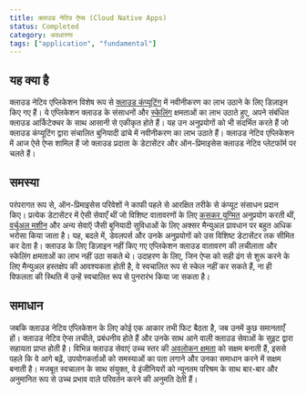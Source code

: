 ```yaml
---
title: क्लाउड नेटिव ऐप्स (Cloud Native Apps)
status: Completed
category: अवधारणा
tags: ["application", "fundamental"]
---
```


## यह क्या है

क्लाउड नेटिव एप्लिकेशन विशेष रूप से [क्लाउड कंप्यूटिंग](/cloud-computing/) में नवीनीकरण का लाभ उठाने के लिए डिज़ाइन किए गए हैं।
ये एप्लिकेशन क्लाउड के संसाधनों और [स्केलिंग](/scalability/) क्षमताओं का लाभ उठाते हुए, अपने संबंधित क्लाउड आर्किटेक्चर के साथ आसानी से एकीकृत होते हैं।
यह उन अनुप्रयोगों को भी संदर्भित करते हैं जो क्लाउड कंप्यूटिंग द्वारा संचालित बुनियादी ढांचे में नवीनीकरण का लाभ उठाते हैं।
क्लाउड नेटिव एप्लिकेशन में आज ऐसे ऐप्स शामिल हैं जो क्लाउड प्रदाता के डेटासेंटर और ऑन-प्रिमाइसेस क्लाउड नेटिव प्लेटफॉर्म पर चलते हैं।

## समस्या

परंपरागत रूप से, ऑन-प्रिमाइसेस परिवेशों ने काफी पहले से आरक्षित तरीके से कंप्यूट संसाधन प्रदान किए।
प्रत्येक डेटासेंटर में ऐसी सेवाएँ थीं जो विशिष्ट वातावरणों के लिए [कसकर युग्मित](/tightly-coupled-architectures/) अनुप्रयोग करती थीं,
[वर्चुअल मशीन](/virtual-machine/) और अन्य सेवाऍ जैसी बुनियादी सुविधाओं के लिए अक्सर मैन्युअल प्रावधान पर बहुत अधिक भरोसा किया जाता है।
यह, बदले में, डेवलपर्स और उनके अनुप्रयोगों को उस विशिष्ट डेटासेंटर तक सीमित कर देता है।
क्लाउड के लिए डिज़ाइन नहीं किए गए एप्लिकेशन क्लाउड वातावरण की लचीलाता और स्केलिंग क्षमताओं का लाभ नहीं उठा सकते थे।
उदाहरण के लिए, जिन ऐप्स को सही ढंग से शुरू करने के लिए मैन्युअल हस्तक्षेप की आवश्यकता होती है, वे स्वचालित रूप से स्केल नहीं कर सकते हैं,
ना ही विफलता की स्थिति में उन्हें स्वचालित रूप से पुनरारंभ किया जा सकता है।

## समाधान

जबकि क्लाउड नेटिव एप्लिकेशन के लिए कोई एक आकार तभी फिट बैठता है, जब उनमें कुछ समानताएँ हों।
क्लाउड नेटिव ऐप्स लचीले, प्रबंधनीय होते हैं और उनके साथ आने वाली क्लाउड सेवाओं के सुइट द्वारा सहायता प्राप्त होती है।
विभिन्न क्लाउड सेवाएं उच्च स्तर की [अवलोकन क्षमता](/observability/) को सक्षम बनाती हैं,
इससे पहले कि वे आगे बढ़ें, उपयोगकर्ताओं को समस्याओं का पता लगाने और उनका समाधान करने में सक्षम बनाती है।
मजबूत स्वचालन के साथ संयुक्त, वे इंजीनियरों को न्यूनतम परिश्रम के साथ बार-बार और अनुमानित रूप से उच्च प्रभाव वाले परिवर्तन करने की अनुमति देती हैं।
